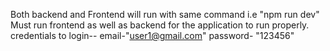 Both backend and Frontend will run with same command i.e "npm run dev"
Must run frontend as well as backend for the application to run properly.
credentials to login-- email-"user1@gmail.com"  password- "123456"
